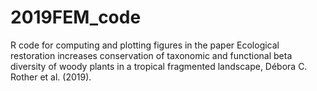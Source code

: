 # 2019FEM_code
R code for computing and plotting figures in the paper Ecological restoration increases conservation of taxonomic and functional beta diversity of woody plants in a tropical fragmented landscape, Débora C. Rother et al. (2019).
